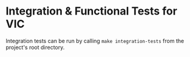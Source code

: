 # Integration & Functional Tests for VIC

Integration tests can be run by calling `make integration-tests` from the project's root directory.
